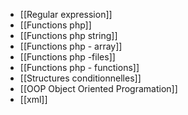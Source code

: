 * [[Regular expression]]
* [[Functions php]]
* [[Functions php string]]
* [[Functions php - array]]
* [[Functions php -files]]
* [[Functions php - functions]]
* [[Structures conditionnelles]]
* [[OOP Object Oriented Programation]]
* [[xml]]